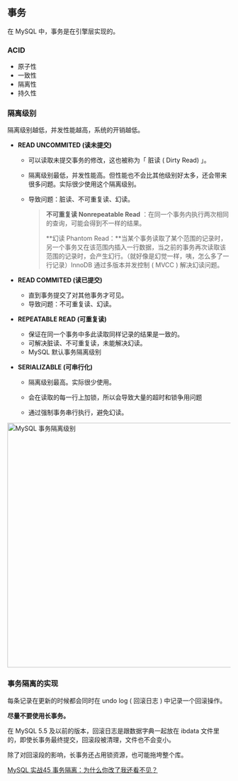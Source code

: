 ## 事务

在 MySQL 中，事务是在引擎层实现的。

### ACID

- 原子性
- 一致性
- 隔离性
- 持久性



### 隔离级别

隔离级别越低，并发性能越高，系统的开销越低。

- **READ UNCOMMITED (读未提交)**

  - 可以读取未提交事务的修改，这也被称为「 脏读 ( Dirty Read) 」。

  - 隔离级别最低，并发性能高。但性能也不会比其他级别好太多，还会带来很多问题。实际很少使用这个隔离级别。

  - 导致问题：脏读、不可重复读、幻读。

    > **不可重复读 Nonrepeatable Read** ：在同一个事务内执行两次相同的查询，可能会得到不一样的结果。
    >
    > **幻读 Phantom Read：**当某个事务读取了某个范围的记录时，另一个事务又在该范围内插入一行数据，当之前的事务再次读取该范围的记录时，会产生幻行。（就好像是幻觉一样，咦，怎么多了一行记录）InnoDB 通过多版本并发控制 ( MVCC ) 解决幻读问题。

- **READ COMMITED (读已提交)**

  - 直到事务提交了对其他事务才可见。
  - 导致问题：不可重复读、幻读。

- **REPEATABLE READ (可重复读)**

  - 保证在同一个事务中多此读取同样记录的结果是一致的。
  - 可解决脏读、不可重复读，未能解决幻读。
  - MySQL 默认事务隔离级别

- **SERIALIZABLE (可串行化)**

  - 隔离级别最高。实际很少使用。

  - 会在读取的每一行上加锁，所以会导致大量的超时和锁争用问题

  - 通过强制事务串行执行，避免幻读。

    

<img width="551" alt="MySQL 事务隔离级别" src="https://user-images.githubusercontent.com/19634532/58936111-91604280-87a1-11e9-80b7-1c41fbeeb88f.png">



### 事务隔离的实现

每条记录在更新的时候都会同时在 undo log ( 回滚日志 ) 中记录一个回滚操作。

**尽量不要使用长事务。**

在 MySQL 5.5 及以前的版本，回滚日志是跟数据字典一起放在 ibdata 文件里的，即使长事务最终提交，回滚段被清理，文件也不会变小。

除了对回滚段的影响，长事务还占用锁资源，也可能拖垮整个库。



[MySQL 实战45 事务隔离：为什么你改了我还看不见？](https://time.geekbang.org/column/article/68963)

